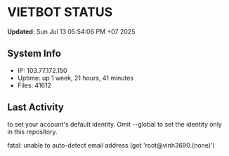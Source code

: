 # VIETBOT STATUS
**Updated**: Sun Jul 13 05:54:06 PM +07 2025

## System Info
- IP: 103.77.172.150
- Uptime: up 1 week, 21 hours, 41 minutes
- Files: 41612

## Last Activity

to set your account's default identity.
Omit --global to set the identity only in this repository.

fatal: unable to auto-detect email address (got 'root@vinh3690.(none)')
